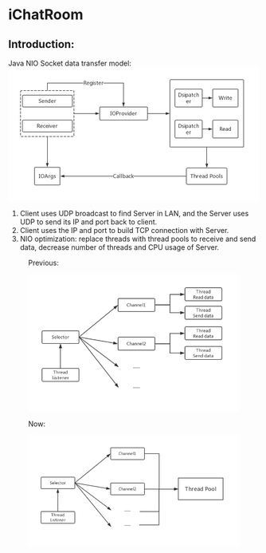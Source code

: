 # iChatRoom

## Introduction:

Java NIO Socket data transfer model:
![Data transfer model](https://github.com/ZihaoTao/iChatRoom/blob/master/Diagram.jpg)

1. Client uses UDP broadcast to find Server in LAN, and the Server uses UDP to send its 
IP and port back to client.
2. Client uses the IP and port to build TCP connection with Server.
3. NIO optimization: replace threads with thread pools to receive and send data, decrease
number of threads and CPU usage of Server. 

<figure class="half">
Previous: 

![previous](https://github.com/ZihaoTao/iChatRoom/blob/master/previous.jpg) 

Now: 

![now](https://github.com/ZihaoTao/iChatRoom/blob/master/now.jpg) 
</figure>

